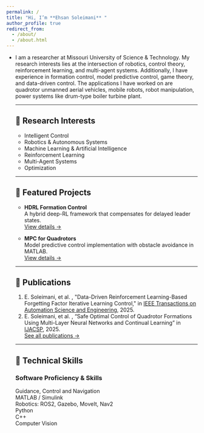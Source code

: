 ```yaml
---
permalink: /
title: "Hi, I’m **Ehsan Soleimani** "
author_profile: true
redirect_from: 
  - /about/
  - /about.html
---
```

  - <style>
/* container around each skill */
.skill {
  margin: 0.75rem 0;
}
/* label/skill name */
.skill-name {
  font-weight: bold;
  display: block;
  margin-bottom: 0.25rem;
}
/* the grey “track” */
.skill-bar-container {
  background-color: #e0e0e0;
  border-radius: 0.25rem;
  overflow: hidden;
}
/* the coloured “fill” (gradient from blue→black) */
.skill-bar {
  height: 0.75rem;
  background: linear-gradient(to right, #0066ff, #000000);
  width: 0%; /* we’ll override this inline per bar */
  transition: width 0.6s ease;
}
</style>

I am a researcher at Missouri University of Science & Technology. My research interests lies at the intersection of robotics, control theory, reinforcement learning, and multi-agent systems. 
Additionally, I have experience in formation control, model predictive control, game theory, and data-driven control. The applications I have worked on are quadrotor unmanned aerial vehicles, mobile robots, robot manipulation, power systems like drum-type boiler turbine plant.

---

## 🔭 Research Interests
 
- Intelligent Control
- Robotics & Autonomous Systems
- Machine Learning & Artificial Intelligence
- Reinforcement Learning  
- Multi-Agent Systems 
- Optimization
  
---

## 🚀 Featured Projects

- **HDRL Formation Control**  
  A hybrid deep-RL framework that compensates for delayed leader states.  
  [View details →](/portfolio/uav-formation)

- **MPC for Quadrotors**  
  Model predictive control implementation with obstacle avoidance in MATLAB.  
  [View details →](/portfolio/mpc-quadrotor)

---

## 📄 Publications

1. E. Soleimani, et al. , "Data-Driven Reinforcement Learning-Based Forgetting Factor Iterative Learning Control," in [IEEE Transactions on Automation Science and Engineering](https://ieeexplore.ieee.org/abstract/document/10879362), 2025.
2. E. Soleimani, et al. , “Safe Optimal Control of Quadrotor Formations Using Multi-Layer Neural Networks and Continual Learning” in [IJACSP](https://onlinelibrary.wiley.com/doi/10.1002/acs.4020?af=R), 2025.  
[See all publications →](/publications)

---

## 🔧 Technical Skills

### Software Proficiency & Skills

<div class="skill">
  <span class="skill-name">Guidance, Control and Navigation</span>
  <div class="skill-bar-container">
    <div class="skill-bar" style="width: 95%"></div>
  </div>
</div>

<div class="skill">
  <span class="skill-name">MATLAB / Simulink</span>
  <div class="skill-bar-container">
    <div class="skill-bar" style="width: 90%"></div>
  </div>
</div>

<div class="skill">
  <span class="skill-name">Robotics: ROS2, Gazebo, MoveIt, Nav2</span>
  <div class="skill-bar-container">
    <div class="skill-bar" style="width: 85%"></div>
  </div>
</div>

<div class="skill">
  <span class="skill-name">Python</span>
  <div class="skill-bar-container">
    <div class="skill-bar" style="width: 80%"></div>
  </div>
</div>

<div class="skill">
  <span class="skill-name">C++</span>
  <div class="skill-bar-container">
    <div class="skill-bar" style="width: 75%"></div>
  </div>
</div>

<div class="skill">
  <span class="skill-name">Computer Vision</span>
  <div class="skill-bar-container">
    <div class="skill-bar" style="width: 60%"></div>
  </div>
</div>


